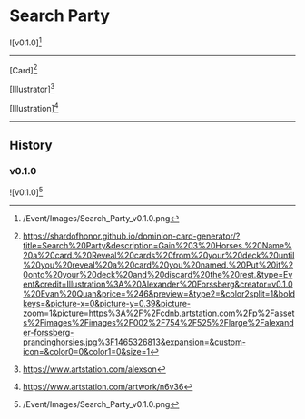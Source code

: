 # Search Party

![v0.1.0][^v0.1.0]

---

[Card][^Card]

[Illustrator][^Illustrator]

[Illustration][^Illustration]

---

## History

### v0.1.0

![v0.1.0][^v0.1.0]

[^v0.1.0]: /Event/Images/Search_Party_v0.1.0.png
[^Card]: https://shardofhonor.github.io/dominion-card-generator/?title=Search%20Party&description=Gain%203%20Horses.%20Name%20a%20card.%20Reveal%20cards%20from%20your%20deck%20until%20you%20reveal%20a%20card%20you%20named.%20Put%20it%20onto%20your%20deck%20and%20discard%20the%20rest.&type=Event&credit=Illustration%3A%20Alexander%20Forssberg&creator=v0.1.0%20Evan%20Quan&price=%246&preview=&type2=&color2split=1&boldkeys=&picture-x=0&picture-y=0.39&picture-zoom=1&picture=https%3A%2F%2Fcdnb.artstation.com%2Fp%2Fassets%2Fimages%2Fimages%2F002%2F754%2F525%2Flarge%2Falexander-forssberg-prancinghorsies.jpg%3F1465326813&expansion=&custom-icon=&color0=0&color1=0&size=1
[^Illustrator]: https://www.artstation.com/alexson
[^Illustration]: https://www.artstation.com/artwork/n6v36
